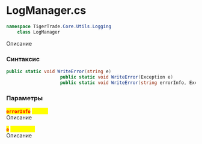 
# LogManager.cs
```csharp
namespace TigerTrade.Core.Utils.Logging  
    class LogManager
```

Описание

### Синтаксис
```csharp
public static void WriteError(string e)
                    public static void WriteError(Exception e)
                    public static void WriteError(string errorInfo, Exception e)
```

### Параметры
<mark style="color:red;">**`errorInfo`**</mark> <mark style="color:yellow;">`string`</mark>  
 Описание  
  
<mark style="color:red;">**`e`**</mark> <mark style="color:yellow;">`Exception`</mark>  
 Описание  
  

                    
                    
